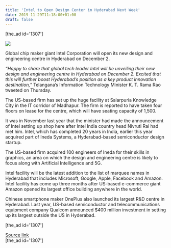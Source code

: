 ```yaml
---
title: 'Intel to Open Design Center in Hyderabad Next Week'
date: 2019-11-29T11:18:00+01:00
draft: false
---
```


\[the\_ad id='1307'\]  
  

  
![](https://beebom.com/wp-content/uploads/2018/02/Intel-Says-5G-PCs-Will-Come-as-Early-as-in-2019.jpg)

Global chip maker giant Intel Corporation will open its new design and engineering centre in Hyderabad on December 2.  

_“Happy to share that global tech leader Intel will be unveiling their new design and engineering centre in Hyderabad on December 2. Excited that this will further boost Hyderabad’s position as a key product innovation destination,”_ Telangana’s Information Technology Minister K. T. Rama Rao tweeted on Thursday.  

The US-based firm has set up the huge facility at Salarpuria Knowledge City in the IT corridor of Madhapur. The firm is reported to have taken four floors on lease for the centre, which will have seating capacity of 1,500.  

It was in November last year that the minister had made the announcement of Intel setting up shop here after Intel India country head Nivruti Rai had met him. Intel, which has completed 20 years in India, earlier this year acquired part of Ineda Systems, a Hyderabad-based semiconductor design startup.  

The US-based firm acquired 100 engineers of Ineda for their skills in graphics, an area on which the design and engineering centre is likely to focus along with Artificial Intelligence and 5G.  

Intel facility will be the latest addition to the list of marquee names in Hyderabad that includes Microsoft, Google, Apple, Facebook and Amazon. Intel facility has come up three months after US-based e-commerce giant Amazon opened its largest office building anywhere in the world.  

Chinese smartphone maker OnePlus also launched its largest R&D centre in Hyderabad. Last year, US-based semiconductor and telecommunications equipment company Qualcom announced $400 million investment in setting up its largest outside the US in Hyderabad.  

  
  
\[the\_ad id='1307'\]  
  
[Source link](https://beebom.com/intel-design-center-hyderabad/)  
\[the\_ad id='1307'\]